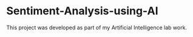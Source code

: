 # Sentiment-Analysis-using-AI
This project was developed as part of my Artificial Intelligence lab work.
